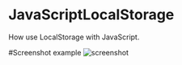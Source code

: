 # JavaScriptLocalStorage
How use LocalStorage with JavaScript.

#Screenshot example
![screenshot](https://user-images.githubusercontent.com/26700193/44932037-29745b80-ad3a-11e8-8363-6d1a2dc28296.png)
